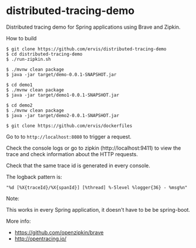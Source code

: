 # distributed-tracing-demo

Distributed tracing demo for Spring applications using Brave and Zipkin.

How to build

    $ git clone https://github.com/ervis/distributed-tracing-demo
    $ cd distributed-tracing-demo
    $ ./run-zipkin.sh

    $ ./mvnw clean package
    $ java -jar target/demo-0.0.1-SNAPSHOT.jar

    $ cd demo1
    $ ./mvnw clean package
    $ java -jar target/demo1-0.0.1-SNAPSHOT.jar

    $ cd demo2
    $ ./mvnw clean package
    $ java -jar target/demo2-0.0.1-SNAPSHOT.jar

    $ git clone https://github.com/ervis/dockerfiles

Go to to `http://localhost:8080` to trigger a request.

Check the console logs or go to zipkin (http://localhost:9411) to view the trace and check information about the HTTP requests.

Check that the same trace id is generated in every console.

The logback pattern is:

    "%d [%X{traceId}/%X{spanId}] [%thread] %-5level %logger{36} - %msg%n"

Note:

This works in every Spring application, it doesn't have to be be spring-boot.

More info:

- https://github.com/openzipkin/brave
- http://opentracing.io/
